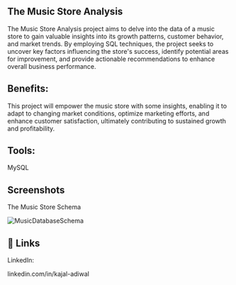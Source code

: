 
## The Music Store Analysis

The Music Store Analysis project aims to delve into the data of a music store to gain valuable insights into its growth patterns, customer behavior, and market trends. By employing SQL techniques, the project seeks to uncover key factors influencing the store's success, identify potential areas for improvement, and provide actionable recommendations to enhance overall business performance.

## Benefits:
This project will empower the music store with some insights, enabling it to adapt to changing market conditions, optimize marketing efforts, and enhance customer satisfaction, ultimately contributing to sustained growth and profitability.

## Tools:

MySQL
## Screenshots

The Music Store Schema

![MusicDatabaseSchema](https://github.com/21kajal/SQL-Project--The-music-store-analysis/assets/152956294/3059b1c0-3379-4089-bcb8-0987cfa6fd5c.png)



## 🔗 Links

LinkedIn:

linkedin.com/in/kajal-adiwal



